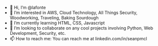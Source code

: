 - 👋 Hi, I’m @lafonte
- 👀 I’m interested in AWS, Cloud Technology, All Things Security,  Woodworking, Traveling, Baking Sourdough
- 🌱 I’m currently learning HTML, CSS, Javascript
- 💞️ I’m looking to collaborate on any cool projects involving Python, Web Development, Security, etc.
- 📫 How to reach me: 
You can reach me at linkedin.com/in/seanpmcl

<!---
lafonte/lafonte is a ✨ special ✨ repository because its `README.md` (this file) appears on your GitHub profile.
You can click the Preview link to take a look at your changes.
--->
